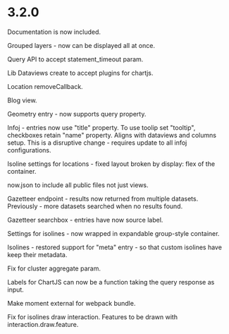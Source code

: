 # 3.2.0

Documentation is now included.

Grouped layers - now can be displayed all at once.

Query API to accept statement_timeout param.

Lib Dataviews create to accept plugins for chartjs.

Location removeCallback.

Blog view.

Geometry entry - now supports query property.

Infoj - entries now use "title" property. To use toolip set "tooltip", checkboxes retain "name" property. Aligns with dataviews and columns setup. This is a disruptive change - requires update to all infoj configurations.

Isoline settings for locations - fixed layout broken by display: flex of the container.

now.json to include all public files not just views.

Gazetteer endpoint - results now returned from multiple datasets. Previously - more datasets searched when no results found.

Gazetteer searchbox - entries have now source label.

Settings for isolines - now wrapped in expandable group-style container.

Isolines - restored support for "meta" entry - so that custom isolines have keep their metadata.

Fix for cluster aggregate param.

Labels for ChartJS can now be a function taking the query response as input.

Make moment external for webpack bundle.

Fix for isolines draw interaction. Features to be drawn with interaction.draw.feature.